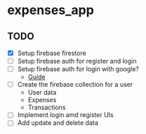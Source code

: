 # expenses_app

## TODO

- [x] Setup firebase firestore
- [ ] Setup firebase auth for register and login
- [ ] Setup firebase auth for login with google?
  - [Guide](https://github.com/andreslowenstein/flutter-firebase-auth)
- [ ] Create the firebase collection for a user
  - User data
  - Expenses
  - Transactions
- [ ] Implement login amd register UIs
- [ ] Add update and delete data

